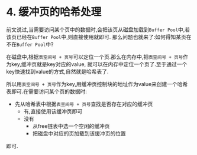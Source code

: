 # 4. 缓冲页的哈希处理

前文说过,当需要访问某个页中的数据时,会把该页从磁盘加载到`Buffer Pool`中,若该页已经在`Buffer Pool`中,则直接使用就即可.
那么问题也就来了:如何得知某页在不在`Buffer Pool`中?

在磁盘中,根据`表空间号 + 页号`可以定位一个页.那么在内存中,把`表空间号 + 页号`作为key,缓冲页就是key对应的value,
就可以在内存中定位一个页了.至于通过一个key快速找到value的方式,自然就是哈希表了.

所以用`表空间号 + 页号`作为key,用缓冲页控制块的地址作为value来创建一个哈希表即可.在需要访问某个页的数据时:

- 先从哈希表中根据`表空间号 + 页号`查找是否存在对应的缓冲页
  - 有,直接使用该缓冲页即可
  - 没有
    - 从free链表中选一个空闲的缓冲页
    - 把磁盘中对应的页加载到该缓冲页的位置

即可.
